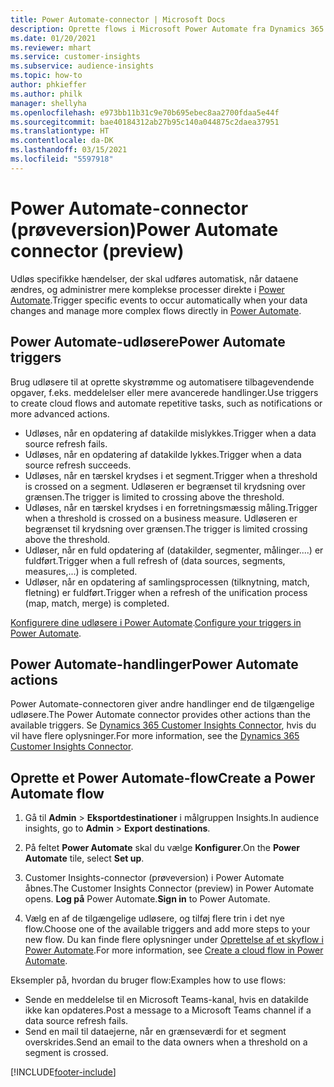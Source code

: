 ```yaml
---
title: Power Automate-connector | Microsoft Docs
description: Oprette flows i Microsoft Power Automate fra Dynamics 365 Customer Insights.
ms.date: 01/20/2021
ms.reviewer: mhart
ms.service: customer-insights
ms.subservice: audience-insights
ms.topic: how-to
author: phkieffer
ms.author: philk
manager: shellyha
ms.openlocfilehash: e973bb11b31c9e70b695ebec8aa2700fdaa5e44f
ms.sourcegitcommit: bae40184312ab27b95c140a044875c2daea37951
ms.translationtype: HT
ms.contentlocale: da-DK
ms.lasthandoff: 03/15/2021
ms.locfileid: "5597918"
---
```

# <a name="power-automate-connector-preview"></a><span data-ttu-id="eed0f-103">Power Automate-connector (prøveversion)</span><span class="sxs-lookup"><span data-stu-id="eed0f-103">Power Automate connector (preview)</span></span>

<span data-ttu-id="eed0f-104">Udløs specifikke hændelser, der skal udføres automatisk, når dataene ændres, og administrer mere komplekse processer direkte i [Power Automate](https://flow.microsoft.com/).</span><span class="sxs-lookup"><span data-stu-id="eed0f-104">Trigger specific events to occur automatically when your data changes and manage more complex flows directly in [Power Automate](https://flow.microsoft.com/).</span></span>

## <a name="power-automate-triggers"></a><span data-ttu-id="eed0f-105">Power Automate-udløsere</span><span class="sxs-lookup"><span data-stu-id="eed0f-105">Power Automate triggers</span></span>

<span data-ttu-id="eed0f-106">Brug udløsere til at oprette skystrømme og automatisere tilbagevendende opgaver, f.eks. meddelelser eller mere avancerede handlinger.</span><span class="sxs-lookup"><span data-stu-id="eed0f-106">Use triggers to create cloud flows and automate repetitive tasks, such as notifications or more advanced actions.</span></span> 

- <span data-ttu-id="eed0f-107">Udløses, når en opdatering af datakilde mislykkes.</span><span class="sxs-lookup"><span data-stu-id="eed0f-107">Trigger when a data source refresh fails.</span></span> 
- <span data-ttu-id="eed0f-108">Udløses, når en opdatering af datakilde lykkes.</span><span class="sxs-lookup"><span data-stu-id="eed0f-108">Trigger when a data source refresh succeeds.</span></span>
- <span data-ttu-id="eed0f-109">Udløses, når en tærskel krydses i et segment.</span><span class="sxs-lookup"><span data-stu-id="eed0f-109">Trigger when a threshold is crossed on a segment.</span></span> <span data-ttu-id="eed0f-110">Udløseren er begrænset til krydsning over grænsen.</span><span class="sxs-lookup"><span data-stu-id="eed0f-110">The trigger is limited to crossing above the threshold.</span></span>
- <span data-ttu-id="eed0f-111">Udløses, når en tærskel krydses i en forretningsmæssig måling.</span><span class="sxs-lookup"><span data-stu-id="eed0f-111">Trigger when a threshold is crossed on a business measure.</span></span> <span data-ttu-id="eed0f-112">Udløseren er begrænset til krydsning over grænsen.</span><span class="sxs-lookup"><span data-stu-id="eed0f-112">The trigger is limited crossing above the threshold.</span></span>
- <span data-ttu-id="eed0f-113">Udløser, når en fuld opdatering af (datakilder, segmenter, målinger....) er fuldført.</span><span class="sxs-lookup"><span data-stu-id="eed0f-113">Trigger when a full refresh of (data sources, segments, measures,...) is completed.</span></span>
- <span data-ttu-id="eed0f-114">Udløser, når en opdatering af samlingsprocessen (tilknytning, match, fletning) er fuldført.</span><span class="sxs-lookup"><span data-stu-id="eed0f-114">Trigger when a refresh of the unification process (map, match, merge) is completed.</span></span>

<span data-ttu-id="eed0f-115">[Konfigurere dine udløsere i Power Automate](https://flow.microsoft.com/connectors/shared_customerinsights/dynamics-365-customer-insights-connector/).</span><span class="sxs-lookup"><span data-stu-id="eed0f-115">[Configure your triggers in Power Automate](https://flow.microsoft.com/connectors/shared_customerinsights/dynamics-365-customer-insights-connector/).</span></span>

## <a name="power-automate-actions"></a><span data-ttu-id="eed0f-116">Power Automate-handlinger</span><span class="sxs-lookup"><span data-stu-id="eed0f-116">Power Automate actions</span></span>
<span data-ttu-id="eed0f-117">Power Automate-connectoren giver andre handlinger end de tilgængelige udløsere.</span><span class="sxs-lookup"><span data-stu-id="eed0f-117">The Power Automate connector provides other actions than the available triggers.</span></span> <span data-ttu-id="eed0f-118">Se [Dynamics 365 Customer Insights Connector](/connectors/customerinsights/), hvis du vil have flere oplysninger.</span><span class="sxs-lookup"><span data-stu-id="eed0f-118">For more information, see the [Dynamics 365 Customer Insights Connector](/connectors/customerinsights/).</span></span>

## <a name="create-a-power-automate-flow"></a><span data-ttu-id="eed0f-119">Oprette et Power Automate-flow</span><span class="sxs-lookup"><span data-stu-id="eed0f-119">Create a Power Automate flow</span></span>

1. <span data-ttu-id="eed0f-120">Gå til **Admin** > **Eksportdestinationer** i målgruppen Insights.</span><span class="sxs-lookup"><span data-stu-id="eed0f-120">In audience insights, go to **Admin** > **Export destinations**.</span></span>

1. <span data-ttu-id="eed0f-121">På feltet **Power Automate** skal du vælge **Konfigurer**.</span><span class="sxs-lookup"><span data-stu-id="eed0f-121">On the **Power Automate** tile, select **Set up**.</span></span>

1. <span data-ttu-id="eed0f-122">Customer Insights-connector (prøveversion) i Power Automate åbnes.</span><span class="sxs-lookup"><span data-stu-id="eed0f-122">The Customer Insights Connector (preview) in Power Automate opens.</span></span> <span data-ttu-id="eed0f-123">**Log på** Power Automate.</span><span class="sxs-lookup"><span data-stu-id="eed0f-123">**Sign in** to Power Automate.</span></span>

1. <span data-ttu-id="eed0f-124">Vælg en af de tilgængelige udløsere, og tilføj flere trin i det nye flow.</span><span class="sxs-lookup"><span data-stu-id="eed0f-124">Choose one of the available triggers and add more steps to your new flow.</span></span> <span data-ttu-id="eed0f-125">Du kan finde flere oplysninger under [Oprettelse af et skyflow i Power Automate](/power-automate/get-started-logic-flow).</span><span class="sxs-lookup"><span data-stu-id="eed0f-125">For more information, see [Create a cloud flow in Power Automate](/power-automate/get-started-logic-flow).</span></span>

<span data-ttu-id="eed0f-126">Eksempler på, hvordan du bruger flow:</span><span class="sxs-lookup"><span data-stu-id="eed0f-126">Examples how to use flows:</span></span> 
- <span data-ttu-id="eed0f-127">Sende en meddelelse til en Microsoft Teams-kanal, hvis en datakilde ikke kan opdateres.</span><span class="sxs-lookup"><span data-stu-id="eed0f-127">Post a message to a Microsoft Teams channel if a data source refresh fails.</span></span> 
- <span data-ttu-id="eed0f-128">Send en mail til dataejerne, når en grænseværdi for et segment overskrides.</span><span class="sxs-lookup"><span data-stu-id="eed0f-128">Send an email to the data owners when a threshold on a segment is crossed.</span></span>



[!INCLUDE[footer-include](../includes/footer-banner.md)]